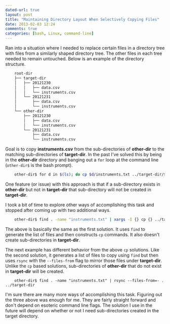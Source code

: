 ```yaml
---
dated-url: true
layout: post
title: "Maintaining Directory Layout When Selectively Copying Files"
date: 2013-02-03 12:24
comments: true
categories: [bash, Linux, command-line]
---
```


Ran into a situation where I needed to replace certain files in a directory tree with files from a similarly shaped directory tree. The other files in each tree needed to remain untouched. Below is an example of the directory structure.

``` bash
    root-dir
    ├── target-dir
    │   ├── 20121230
    │   │   ├── data.csv
    │   │   └── instruments.csv
    │   └── 20121231
    │       ├── data.csv
    │       └── instruments.csv
    └── other-dir
        ├── 20121230
        │   ├── data.csv
        │   └── instruments.csv
        └── 20121231
            ├── data.csv
            └── instruments.csv
```

Goal is to copy **instruments.csv** from the sub-directories of **other-dir** to the matching sub-directories of **target-dir**. In the past I've solved this by being in the **other-dir** directory and banging out a `for` loop at the command line (`other-dir$` is the bash prompt). 

``` bash
    other-dir$ for d in $(ls); do cp $d/instruments.txt ../target-dir/$d/; done
```

One feature (or issue) with this approach is that if a sub-directory exists in **other-dir** but not in **target-dir** that sub-directory will not be created in **target-dir**.

I took a bit of time to explore other ways of accomplishing this task and stopped after coming up with two additional ways.

``` bash
    other-dir$ find . -name "instruments.txt" | xargs -I {} cp {} ../target-dir/{} 
```

The above is basically the same as the first solution. It uses `find` to generate the list of files and then constructs `cp` commands. It also doesn't create sub-directories in **target-dir**.

The next example has different behavior from the above `cp` solutions. Like the second solution, it generates a list of files to copy using `find` but then uses `rsync` with the `--files-from` flag to mirror those files under **target-dir**. Unlike the `cp` based solutions, sub-directories of **other-dir** that do not exist in **target-dir** will be created.

```
    other-dir$ find . -name "instruments.txt" | rsync --files-from=- . ../target-dir
```

I'm sure there are many more ways of accomplishing this task. Figuring out the three above was enough for me. They are fairly straight forward and don't depend on esoteric command line flags. The solution I use in the future will depend on whether or not I need sub-directories created in the target directory.


